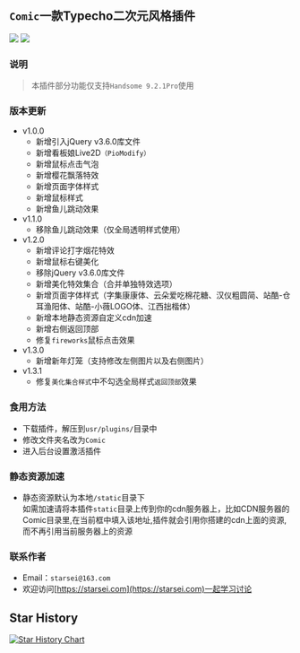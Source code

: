 ## `Comic`一款Typecho二次元风格插件 
![](https://img.shields.io/badge/types-Markdown-informational?logo=markdown&link=https://markdown.com.cn/)
![](https://img.shields.io/badge/Theme%20By-Handsome-blueviolet)
### 说明
> 本插件部分功能仅支持`Handsome 9.2.1Pro`使用
### 版本更新
* v1.0.0
    - 新增引入jQuery v3.6.0库文件
    - 新增看板娘Live2D`（PioModify）`
    - 新增鼠标点击气泡
    - 新增樱花飘落特效
    - 新增页面字体样式
    - 新增鼠标样式
    - 新增鱼儿跳动效果
* v1.1.0
    - 移除鱼儿跳动效果（仅全局透明样式使用）
* v1.2.0
    - 新增评论打字烟花特效
    - 新增鼠标右键美化
    - 移除jQuery v3.6.0库文件
    - 新增美化特效集合（合并单独特效选项）
    - 新增页面字体样式（字集康康体、云朵爱吃棉花糖、汉仪粗圆简、站酷-仓耳渔阳体、站酷-小薇LOGO体、江西拙楷体）
    - 新增本地静态资源自定义cdn加速
    - 新增右侧返回顶部
    - 修复`fireworks`鼠标点击效果
* v1.3.0
    - 新增新年灯笼（支持修改左侧图片以及右侧图片）
* v1.3.1
    - 修复`美化集合样式`中不勾选全局样式`返回顶部`效果

### 食用方法
- 下载插件，解压到`usr/plugins/`目录中
- 修改文件夹名改为`Comic`
- 进入后台设置激活插件

### 静态资源加速
- 静态资源默认为本地`/static`目录下<br/>
  如需加速请将本插件`static`目录上传到你的cdn服务器上，比如CDN服务器的Comic目录里,在当前框中填入该地址,插件就会引用你搭建的cdn上面的资源,而不再引用当前服务器上的资源

### 联系作者
- Email：`starsei@163.com`
- 欢迎访问[https://starsei.com](https://starsei.com)一起学习讨论

## Star History

[![Star History Chart](https://api.star-history.com/svg?repos=starsei/Comic&type=Timeline)](https://star-history.com/#starsei/Comic&Timeline)


